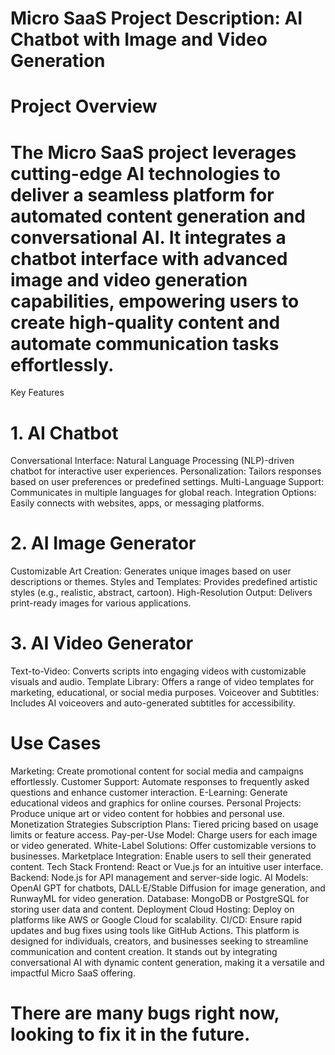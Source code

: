 # Micro SaaS Project Description: AI Chatbot with Image and Video Generation

# Project Overview
# The Micro SaaS project leverages cutting-edge AI technologies to deliver a seamless platform for automated content generation and conversational AI. It integrates a chatbot interface with advanced image and video generation capabilities, empowering users to create high-quality content and automate communication tasks effortlessly.

Key Features
# 1. AI Chatbot
Conversational Interface: Natural Language Processing (NLP)-driven chatbot for interactive user experiences.
Personalization: Tailors responses based on user preferences or predefined settings.
Multi-Language Support: Communicates in multiple languages for global reach.
Integration Options: Easily connects with websites, apps, or messaging platforms.
# 2. AI Image Generator
Customizable Art Creation: Generates unique images based on user descriptions or themes.
Styles and Templates: Provides predefined artistic styles (e.g., realistic, abstract, cartoon).
High-Resolution Output: Delivers print-ready images for various applications.
# 3. AI Video Generator
Text-to-Video: Converts scripts into engaging videos with customizable visuals and audio.
Template Library: Offers a range of video templates for marketing, educational, or social media purposes.
Voiceover and Subtitles: Includes AI voiceovers and auto-generated subtitles for accessibility.
# Use Cases
Marketing: Create promotional content for social media and campaigns effortlessly.
Customer Support: Automate responses to frequently asked questions and enhance customer interaction.
E-Learning: Generate educational videos and graphics for online courses.
Personal Projects: Produce unique art or video content for hobbies and personal use.
Monetization Strategies
Subscription Plans: Tiered pricing based on usage limits or feature access.
Pay-per-Use Model: Charge users for each image or video generated.
White-Label Solutions: Offer customizable versions to businesses.
Marketplace Integration: Enable users to sell their generated content.
Tech Stack
Frontend: React or Vue.js for an intuitive user interface.
Backend: Node.js for API management and server-side logic.
AI Models: OpenAI GPT for chatbots, DALL·E/Stable Diffusion for image generation, and RunwayML for video generation.
Database: MongoDB or PostgreSQL for storing user data and content.
Deployment
Cloud Hosting: Deploy on platforms like AWS or Google Cloud for scalability.
CI/CD: Ensure rapid updates and bug fixes using tools like GitHub Actions.
This platform is designed for individuals, creators, and businesses seeking to streamline communication and content creation. It stands out by integrating conversational AI with dynamic content generation, making it a versatile and impactful Micro SaaS offering.




# There are many bugs right now, looking to fix it in the future.
